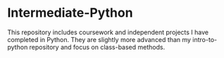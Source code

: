 # Intermediate-Python
This repository includes coursework and independent projects I have completed in Python.
They are slightly more advanced than my intro-to-python repository and focus on class-based methods.
